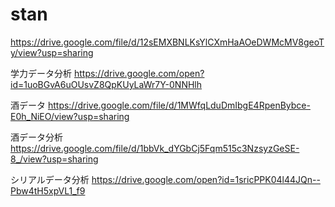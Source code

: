 # stan

https://drive.google.com/file/d/12sEMXBNLKsYlCXmHaAOeDWMcMV8geoTy/view?usp=sharing

学力データ分析
https://drive.google.com/open?id=1uoBGvA6uOUsvZ8QpKUyLaWr7Y-0NNHlh

酒データ
https://drive.google.com/file/d/1MWfqLduDmIbgE4RpenBybce-E0h_NiEO/view?usp=sharing

酒データ分析
https://drive.google.com/file/d/1bbVk_dYGbCj5Fqm515c3NzsyzGeSE-8_/view?usp=sharing

シリアルデータ分析
https://drive.google.com/open?id=1sricPPK04l44JQn--Pbw4tH5xpVL1_f9
